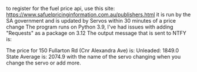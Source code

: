 to register for the fuel price api, use this site: https://www.safuelpricinginformation.com.au/publishers.html it is run by the SA government and is updated by Servos within 30 minutes of a price change
The program runs on Python 3.9, I've had issues with adding "Requests" as a package on 3.12
The output message that is sent to NTFY is: 

The price for 150 Fullarton Rd (Cnr Alexandra Ave) is: 
Unleaded: 1849.0
State Average is: 2074.9
with the name of the servo changing when you change the servo or add more.
